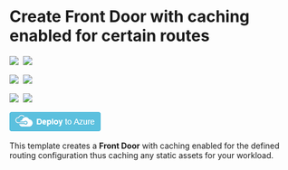 # Create Front Door with caching enabled for certain routes

<IMG SRC="https://azurequickstartsservice.blob.core.windows.net/badges/201-front-door-create-caching/PublicLastTestDate.svg" />&nbsp;
<IMG SRC="https://azurequickstartsservice.blob.core.windows.net/badges/201-front-door-create-caching/PublicDeployment.svg" />&nbsp;

<IMG SRC="https://azurequickstartsservice.blob.core.windows.net/badges/201-front-door-create-caching/FairfaxLastTestDate.svg" />&nbsp;
<IMG SRC="https://azurequickstartsservice.blob.core.windows.net/badges/201-front-door-create-caching/FairfaxDeployment.svg" />&nbsp;

<IMG SRC="https://azurequickstartsservice.blob.core.windows.net/badges/201-front-door-create-caching/BestPracticeResult.svg" />&nbsp;
<IMG SRC="https://azurequickstartsservice.blob.core.windows.net/badges/201-front-door-create-caching/CredScanResult.svg" />&nbsp;

<a href="https://portal.azure.com/#create/Microsoft.Template/uri/https%3A%2F%2Fraw.githubusercontent.com%2FAzure%2Fazure-quickstart-templates%2Fmaster%2F201-front-door-create-caching%2Fazuredeploy.json" target="_blank">
    <img src="https://raw.githubusercontent.com/Azure/azure-quickstart-templates/master/1-CONTRIBUTION-GUIDE/images/deploytoazure.png"/>
</a>

This template creates a **Front Door** with caching enabled for the defined routing configuration thus caching any static assets for your workload.

